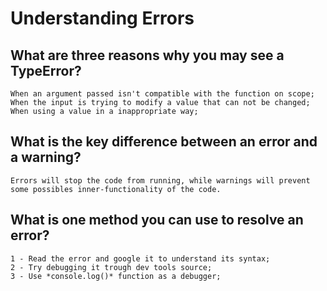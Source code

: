 # Understanding Errors

## What are three reasons why you may see a TypeError?
    When an argument passed isn't compatible with the function on scope;
    When the input is trying to modify a value that can not be changed;
    When using a value in a inappropriate way;
## What is the key difference between an error and a warning?
    Errors will stop the code from running, while warnings will prevent some possibles inner-functionality of the code.
## What is one method you can use to resolve an error?
    1 - Read the error and google it to understand its syntax;
    2 - Try debugging it trough dev tools source;
    3 - Use *console.log()* function as a debugger;
